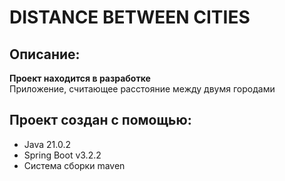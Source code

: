 # DISTANCE BETWEEN CITIES
## Описание:
**Проект находится в разработке**  
Приложение, считающее расстояние между двумя городами
## Проект создан с помощью:
- Java 21.0.2
- Spring Boot v3.2.2
- Система сборки maven